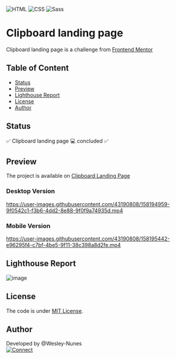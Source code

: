 ![HTML](https://img.shields.io/badge/HTML-e34c26?style=for-the-badge&logo=html5&logoColor=black "HTML")
![CSS](https://img.shields.io/badge/CSS-264de4?style=for-the-badge&logo=css3&logoColor=black "CSS")
![Sass](https://img.shields.io/badge/sass-bf4080?style=for-the-badge&logo=sass&logoColor=white "Sass")

# Clipboard landing page

Clipboard landing page is a challenge from [Frontend Mentor](https://www.frontendmentor.io/challenges/clipboard-landing-page-5cc9bccd6c4c91111378ecb9)

## Table of Content

- [Status](#status)
- [Preview](#preview)
- [Lighthouse Report](#lighthouse-report)
- [License](#license)
- [Author](#author)

## <a name="status"></a>Status

✅ Clipboard landing page 💻 concluded ✅

## <a name="preview"></a>Preview

The project is available on [Clipboard Landing Page](https://clipboard-onyx.vercel.app/)  

### Desktop Version
https://user-images.githubusercontent.com/43190808/158194959-9f0542c1-f3b6-4dd2-8e88-9f0f9a74935d.mp4
  
### Mobile Version
https://user-images.githubusercontent.com/43190808/158195442-e96295f4-c7bf-4be5-9f11-38c398a8d2fe.mp4
  
## <a name="#lighthouse-report"></a>Lighthouse Report
![image](https://user-images.githubusercontent.com/43190808/158190544-4ecd9d2f-3459-4027-8adf-fa6588125bee.png)

## <a name="license"></a>License

The code is under [MIT License](./LICENSE).

## <a name="author"></a>Author

Developed by @Wesley-Nunes  
[![Connect](https://img.shields.io/badge/-Connect-blue?style=flat-square&logo=Linkedin&logoColor=white&link=https://www.linkedin.com/in/dev-wesley-nunes/)](https://www.linkedin.com/in/dev-wesley-nunes/)






